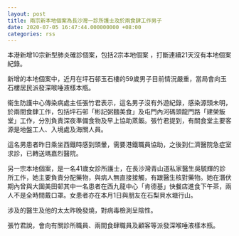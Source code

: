 ```yaml
---
layout: post
title: 兩宗新本地個案為長沙灣一診所護士及於兩食肆工作男子
date: 2020-07-05 16:47:44.000000000 +08:00
categories: rss
---
```


本港新增10宗新型肺炎確診個案，包括2宗本地個案 ，打斷連續21天沒有本地個案紀錄。

新增的本地個案中，近月在坪石邨玉石樓的59歲男子目前情況嚴重，當局會向玉石樓居民派發深喉唾液樣本瓶。

衞生防護中心傳染病處主任張竹君表示，這名男子沒有外遊紀錄，感染源頭未明，於兩間食肆工作，包括坪石邨「彬記粥麵美食」及屯門內河碼頭龍門路「建榮飯堂」工作，分別負責深夜準備食物及早上協助蒸飯。張竹君提到，有關食堂主要客源是地盤工人、入境處及海關人員。

這名男患者昨日乘坐西鐵時感到頭暈，需要港鐵職員協助，之後到仁濟醫院急症室求診，已轉送瑪嘉烈醫院。

另一宗本地個案，是一名41歲女診所護士，在長沙灣青山道私家醫生吳毓輝的診所工作，她主要負責分配藥物，與病人無直接接觸，有跟醫生核對藥物。她在潛伏期內曾與大圍美田邨其中一名患者在西九龍中心「肯德基」快餐店進食下午茶，兩人不是全時間戴口罩。女患者亦在本月1日與朋友在石梨貝水塘行山。

涉及的醫生及他的太太昨晚發燒，對病毒檢測呈陰性。

張竹君說，會向有關診所職員、兩間食肆職員及顧客等派發深喉唾液樣本瓶。
